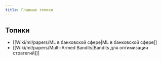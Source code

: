 ```yaml
---
title: Главные топики
---
```


## Топики
- [[Wiki/ml/papers/ML в банковской сфере|ML в банковской сфере]]
- [[Wiki/ml/papers/Multi-Armed Bandits|Bandits для оптимизации стратегий]]]